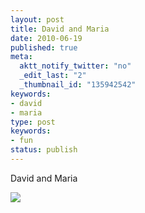 ```yaml
---
layout: post
title: David and Maria
date: 2010-06-19
published: true
meta:
  aktt_notify_twitter: "no"
  _edit_last: "2"
  _thumbnail_id: "135942542"
keywords:
- david
- maria
type: post
keywords:
- fun
status: publish
---
```

David and Maria

[![](http://andyeick.com/blog/wp-content/uploads/2010/06/David-and-Maria-258x300.jpg)](http://andyeick.com/blog/2010/06/19/david-and-maria/david-and-maria-jpg/)
